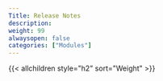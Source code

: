 ```yaml
---
Title: Release Notes
description:
weight: 99
alwaysopen: false
categories: ["Modules"]
---
```

{{< allchildren style="h2" sort="Weight" >}}

